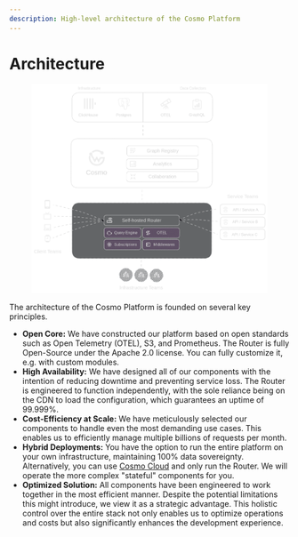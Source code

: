 ```yaml
---
description: High-level architecture of the Cosmo Platform
---
```


# Architecture

<figure><img src=".gitbook/assets/cosmo-architecture.png" alt=""><figcaption></figcaption></figure>

The architecture of the Cosmo Platform is founded on several key principles.

* **Open Core:** We have constructed our platform based on open standards such as Open Telemetry (OTEL), S3, and Prometheus. The Router is fully Open-Source under the Apache 2.0 license. You can fully customize it, e.g. with custom modules.
* **High Availability:** We have designed all of our components with the intention of reducing downtime and preventing service loss. The Router is engineered to function independently, with the sole reliance being on the CDN to load the configuration, which guarantees an uptime of 99.999%.
* **Cost-Efficiency at Scale:** We have meticulously selected our components to handle even the most demanding use cases. This enables us to efficiently manage multiple billions of requests per month.
* **Hybrid Deployments:** You have the option to run the entire platform on your own infrastructure, maintaining 100% data sovereignty. Alternatively, you can use [Cosmo Cloud](deployments-and-hosting/cosmo-cloud.md) and only run the Router. We will operate the more complex "stateful" components for you.
* **Optimized Solution:** All components have been engineered to work together in the most efficient manner. Despite the potential limitations this might introduce, we view it as a strategic advantage. This holistic control over the entire stack not only enables us to optimize operations and costs but also significantly enhances the development experience.

